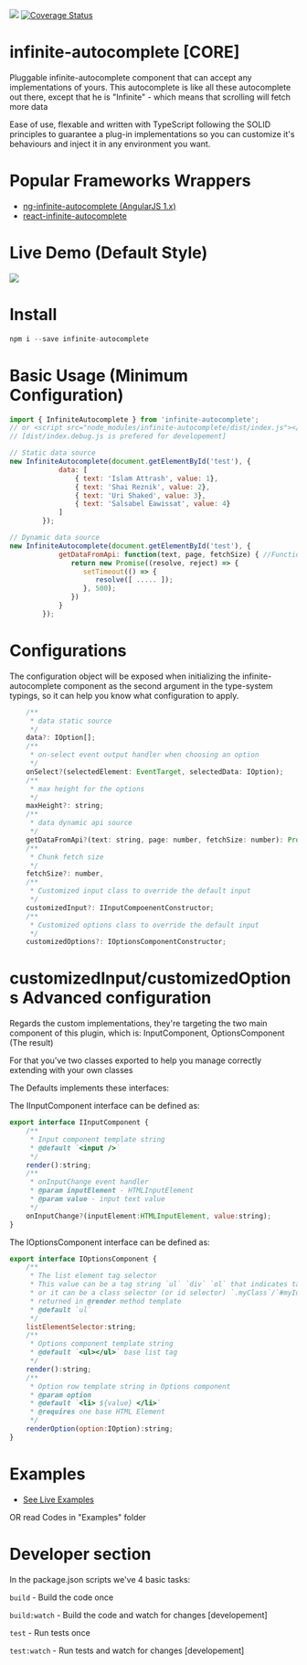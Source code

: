 <a><img src='https://travis-ci.org/Attrash-Islam/infinite-autocomplete.svg?branch=master' /></a>     <a href='https://coveralls.io/github/Attrash-Islam/infinite-autocomplete'><img src='https://coveralls.io/repos/github/Attrash-Islam/infinite-autocomplete/badge.svg' alt='Coverage Status' /></a>


# infinite-autocomplete [CORE]
Pluggable infinite-autocomplete component that can accept any implementations of yours.
This autocomplete is like all these autocomplete out there, except that he is "Infinite" - which means that scrolling will fetch more data

Ease of use, flexable and written with TypeScript following the SOLID principles to guarantee a plug-in implementations so you can customize it's behaviours and inject it in any environment you want. 

# Popular Frameworks Wrappers
- <a href="https://github.com/Attrash-Islam/ng-infinite-autocomplete">ng-infinite-autocomplete (AngularJS 1.x)</a>
- <a href="https://github.com/Attrash-Islam/react-infinite-autocomplete">react-infinite-autocomplete</a>

# Live Demo (Default Style)

<img src="https://cdn.rawgit.com/Attrash-Islam/assets/749035d3/infi-basic.gif" />


# Install
```js
npm i --save infinite-autocomplete
```

# Basic Usage (Minimum Configuration)
```js
import { InfiniteAutocomplete } from 'infinite-autocomplete';
// or <script src="node_modules/infinite-autocomplete/dist/index.js"></script>
// [dist/index.debug.js is prefered for developement]

// Static data source
new InfiniteAutocomplete(document.getElementById('test'), {
            data: [
                { text: 'Islam Attrash', value: 1},
                { text: 'Shai Reznik', value: 2},
                { text: 'Uri Shaked', value: 3},
                { text: 'Salsabel Eawissat', value: 4}
            ]
        });

// Dynamic data source
new InfiniteAutocomplete(document.getElementById('test'), {
            getDataFromApi: function(text, page, fetchSize) { //Function return a Promise (http resource)
               return new Promise((resolve, reject) => {
                  setTimeout(() => {
                     resolve([ ..... ]);
                  }, 500);
               })
            }
        });
```

# Configurations
The configuration object will be exposed when initializing the infinite-autocomplete component as the second argument in the type-system typings, so it can help you know what configuration to apply.

```js
    /**
     * data static source
     */
    data?: IOption[];
    /**
     * on-select event output handler when choosing an option
     */
    onSelect?(selectedElement: EventTarget, selectedData: IOption);
    /**
     * max height for the options
     */
    maxHeight?: string;
    /**
     * data dynamic api source
     */
    getDataFromApi?(text: string, page: number, fetchSize: number): Promise<any[]>;
    /**
     * Chunk fetch size
     */
    fetchSize?: number,
    /**
     * Customized input class to override the default input
     */
    customizedInput?: IInputCompoenentConstructor;
    /**
     * Customized options class to override the default input
     */
    customizedOptions?: IOptionsComponentConstructor;
```

# customizedInput/customizedOptions Advanced configuration
Regards the custom implementations, they're targeting the two main component of this plugin, which is: InputComponent, OptionsComponent (The result)

For that you've two classes exported to help you manage correctly extending with your own classes

The Defaults implements these interfaces:

The IInputComponent interface can be defined as:

```js
export interface IInputComponent {
    /**
     * Input component template string
     * @default `<input />`
     */
    render():string;
    /**
     * onInputChange event handler
     * @param inputElement - HTMLInputElement
     * @param value - input text value
     */
    onInputChange?(inputElement:HTMLInputElement, value:string);
}
```

The IOptionsComponent interface can be defined as:

```js
export interface IOptionsComponent {
    /**
     * The list element tag selector
     * This value can be a tag string `ul` `div` `ol` that indicates tag name,
     * or it can be a class selector (or id selector) `.myClass`/`#myId` which is 
     * returned in @render method template
     * @default `ul`
     */
    listElementSelector:string;
    /**
     * Options component template string
     * @default `<ul></ul>` base list tag
     */
    render():string;
    /**
     * Option row template string in Options component
     * @param option
     * @default `<li> ${value} </li>`
     * @requires one base HTML Element
     */
    renderOption(option:IOption):string;
}
```

# Examples
- <a href="https://htmlpreview.github.io/?https://raw.githubusercontent.com/Attrash-Islam/infinite-autocomplete/master/Examples/ES5/Examples.html">
  See Live Examples
</a> OR read Codes in "Examples" folder

# Developer section
In the package.json scripts we've 4 basic tasks:

`build` - Build the code once

`build:watch` - Build the code and watch for changes [developement]

`test` - Run tests once

`test:watch` - Run tests and watch for changes [developement]

